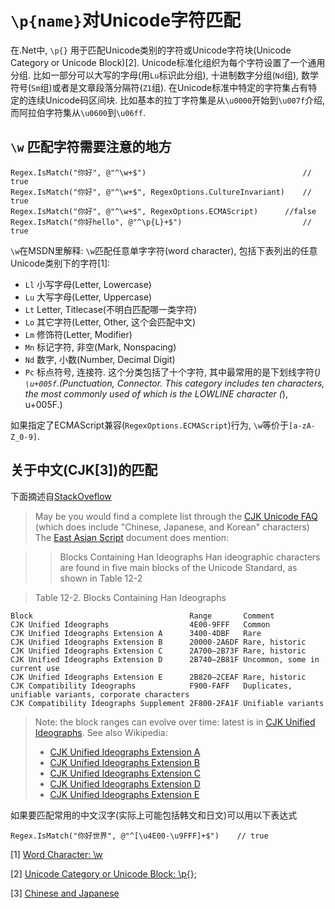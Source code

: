 # `\p{name}`对Unicode字符匹配

在.Net中, `\p{}` 用于匹配Unicode类别的字符或Unicode字符块(Unicode Category or Unicode Block)[2]. Unicode标准化组织为每个字符设置了一个通用分组. 比如一部分可以大写的字母(用`Lu`标识此分组), 十进制数字分组(`Nd`组), 数学符号(`Sm`组)或者是文章段落分隔符(`Z1`组). 在Unicode标准中特定的字符集占有特定的连续Unicode码区间块. 比如基本的拉丁字符集是从`\u0000`开始到`\u007f`介绍, 而阿拉伯字符集从`\u0600`到`\u06ff`.

## `\w` 匹配字符需要注意的地方

	Regex.IsMatch("你好", @"^\w+$")									// true
	Regex.IsMatch("你好", @"^\w+$", RegexOptions.CultureInvariant)	// true 
	Regex.IsMatch("你好", @"^\w+$", RegexOptions.ECMAScript)		//false
	Regex.IsMatch("你好hello", @"^\p{L}+$")							// true

`\w`在MSDN里解释: `\w`匹配任意单字字符(word character), 包括下表列出的任意Unicode类别下的字符[1]:
* `Ll` 小写字母(Letter, Lowercase)
* `Lu` 大写字母(Letter, Uppercase)
* `Lt` Letter, Titlecase(不明白匹配哪一类字符)
* `Lo` 其它字符(Letter, Other, 这个会匹配中文)
* `Lm` 修饰符(Letter, Modifier)
* `Mn` 标记字符, 非空(Mark, Nonspacing)
* `Nd` 数字, 小数(Number, Decimal Digit)
* `Pc` 标点符号, 连接符. 这个分类包括了十个字符, 其中最常用的是下划线字符(_) `\u+005f`.(Punctuation, Connector. This category includes ten characters, the most commonly used of which is the LOWLINE character (_), u+005F.)

如果指定了ECMAScript兼容(`RegexOptions.ECMAScript`)行为, `\w`等价于`[a-zA-Z_0-9]`. 

## 关于中文(CJK[3])的匹配

下面摘述自[StackOveflow](http://stackoverflow.com/questions/1366068/whats-the-complete-range-for-chinese-characters-in-unicode)
> May be you would find a complete list through the [CJK Unicode FAQ](http://www.unicode.org/faq/han_cjk.html) (which does include "Chinese, Japanese, and Korean" characters)
> The [East Asian Script](http://www.unicode.org/versions/Unicode5.0.0/ch12.pdf#G12159) document does mention:

> > Blocks Containing Han Ideographs 
> > Han ideographic characters are found in five main blocks of the Unicode Standard, as shown in Table 12-2

> Table 12-2. Blocks Containing Han Ideographs

	Block                                   Range       Comment
	CJK Unified Ideographs                  4E00-9FFF   Common
	CJK Unified Ideographs Extension A      3400-4DBF   Rare
	CJK Unified Ideographs Extension B      20000-2A6DF Rare, historic
	CJK Unified Ideographs Extension C      2A700–2B73F Rare, historic
	CJK Unified Ideographs Extension D      2B740–2B81F Uncommon, some in current use
	CJK Unified Ideographs Extension E      2B820–2CEAF Rare, historic
	CJK Compatibility Ideographs            F900-FAFF   Duplicates, unifiable variants, corporate characters
	CJK Compatibility Ideographs Supplement 2F800-2FA1F Unifiable variants

> Note: the block ranges can evolve over time: latest is in [CJK Unified Ideographs](https://en.wikipedia.org/wiki/CJK_Unified_Ideographs).
> See also Wikipedia:
> * [CJK Unified Ideographs Extension A](https://en.wikipedia.org/wiki/CJK_Unified_Ideographs_Extension_A)
> * [CJK Unified Ideographs Extension B](https://en.wikipedia.org/wiki/CJK_Unified_Ideographs_Extension_B)
> * [CJK Unified Ideographs Extension C](https://en.wikipedia.org/wiki/CJK_Unified_Ideographs_Extension_C)
> * [CJK Unified Ideographs Extension D](https://en.wikipedia.org/wiki/CJK_Unified_Ideographs_Extension_D)
> * [CJK Unified Ideographs Extension E](https://en.wikipedia.org/wiki/CJK_Unified_Ideographs_Extension_E)

如果要匹配常用的中文汉字(实际上可能包括韩文和日文)可以用以下表达式
	
	Regex.IsMatch("你好世界", @"^[\u4E00-\u9FFF]+$")	// true


[1] [Word Character: \w](https://msdn.microsoft.com/en-us/library/20bw873z(v=vs.110).aspx#Word%20Character:%20\w)

[2] [Unicode Category or Unicode Block: \p{}](https://msdn.microsoft.com/en-us/library/20bw873z(v=vs.110).aspx#Unicode%20Category%20or%20Unicode%20Block:%20\p{});

[3] [Chinese and Japanese](http://www.unicode.org/faq/han_cjk.html)